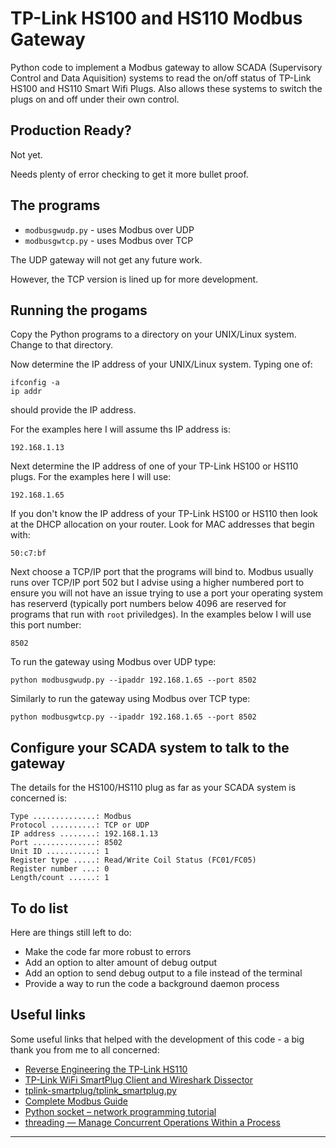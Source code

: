 # TP-Link HS100 and HS110 Modbus Gateway

Python code to implement a Modbus gateway to allow SCADA (Supervisory
Control and Data Aquisition) systems to read the on/off status of TP-Link
HS100 and HS110 Smart Wifi Plugs.  Also allows these systems to switch
the plugs on and off under their own control.

## Production Ready?

Not yet.

Needs plenty of error checking to get it more bullet proof.

## The programs

* `modbusgwudp.py` - uses Modbus over UDP
* `modbusgwtcp.py` - uses Modbus over TCP

The UDP gateway will not get any future work.

However, the TCP version is lined up for more development.

## Running the progams

Copy the Python programs to a directory on your UNIX/Linux
system.  Change to that directory.

Now determine the IP address of your UNIX/Linux system.  Typing one of:

```
ifconfig -a
ip addr
```

should provide the IP address.

For the examples here I will assume ths IP address is:

```
192.168.1.13
```

Next determine the IP address of one of your TP-Link HS100 or HS110
plugs.  For the examples here I will use:

```
192.168.1.65
```

If you don't know the IP address of your TP-Link HS100 or HS110 then
look at the DHCP allocation on your router.  Look for MAC addresses that begin
with:

```
50:c7:bf
```

Next choose a TCP/IP port that the programs will bind to.  Modbus usually
runs over TCP/IP port 502 but I advise using a higher numbered port
to ensure you will not have an issue trying to use a port your operating system has reserverd (typically port numbers below 4096 are reserved for
programs that run with `root` priviledges).  In the examples
below I will use this port number:

```
8502
```

To run the gateway using Modbus over UDP type:

```
python modbusgwudp.py --ipaddr 192.168.1.65 --port 8502
```

Similarly to run the gateway using Modbus over TCP type:

```
python modbusgwtcp.py --ipaddr 192.168.1.65 --port 8502
```

## Configure your SCADA system to talk to the gateway

The details for the HS100/HS110 plug as far as your SCADA system
is concerned is:

```
Type ..............: Modbus
Protocol ..........: TCP or UDP
IP address ........: 192.168.1.13
Port ..............: 8502
Unit ID ...........: 1
Register type .....: Read/Write Coil Status (FC01/FC05)
Register number ...: 0
Length/count ......: 1
```

## To do list

Here are things still left to do:

* Make the code far more robust to errors
* Add an option to alter amount of debug output
* Add an option to send debug output to a file instead of the terminal
* Provide a way to run the code a background daemon process

## Useful links

Some useful links that helped with the development of this code - a big
thank you from me to all concerned:

* [Reverse Engineering the TP-Link HS110](https://www.softscheck.com/en/reverse-engineering-tp-link-hs110/)
* [TP-Link WiFi SmartPlug Client and Wireshark Dissector](https://github.com/softScheck/tplink-smartplug)
* [tplink-smartplug/tplink_smartplug.py](https://github.com/softScheck/tplink-smartplug/blob/master/tplink_smartplug.py)
* [Complete Modbus Guide](https://unserver.xyz/modbus-guide/)
* [Python socket – network programming tutorial](https://www.binarytides.com/python-socket-programming-tutorial/)
* [threading — Manage Concurrent Operations Within a Process](https://pymotw.com/3/threading/)

-----------------------------------------------
